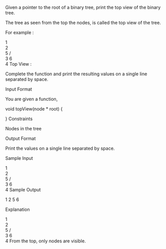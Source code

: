 Given a pointer to the root of a binary tree, print the top view of the binary tree.

The tree as seen from the top the nodes, is called the top view of the tree.

For example :

   1
    \
     2
      \
       5
      /  \
     3    6
      \
       4
Top View : 

Complete the function  and print the resulting values on a single line separated by space.

Input Format

You are given a function,

void topView(node * root) {

}
Constraints

 Nodes in the tree  

Output Format

Print the values on a single line separated by space.

Sample Input

   1
    \
     2
      \
       5
      /  \
     3    6
      \
       4
Sample Output

1 2 5 6

Explanation

   1
    \
     2
      \
       5
      /  \
     3    6
      \
       4
From the top, only nodes  are visible.